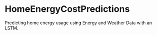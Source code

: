 # HomeEnergyCostPredictions
Predicting home energy usage using Energy and Weather Data with an LSTM. 

